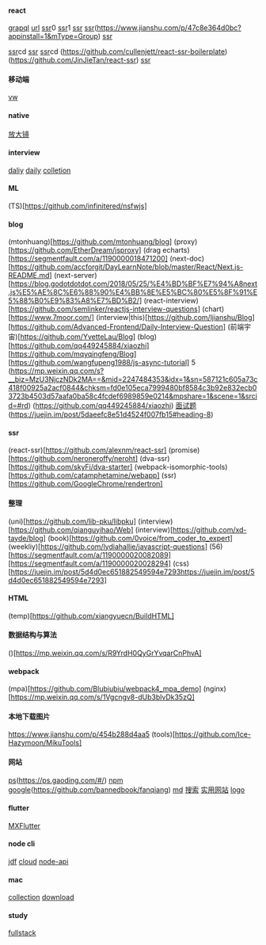 #### react 
[grapql](https://github.com/Gossamer-React/Lucid)
[url](https://github.com/EBazarov/nsfw_data_source_urls)
[ssr](https://github.com/mtsee/react-koa2-ssr)0
[ssr](https://github.com/chikara-chan/react-isomorphic-boilerplate)1
[ssr](https://github.com/code-mcx/react-ssr)
[ssr](https://github.com/wujiabk/zhaopinApp)(https://www.jianshu.com/p/47c8e364d0bc?appinstall=1&mType=Group)
[ssr](https://github.com/meibin08/NeteaseCloudMusic-SSR)

[ssr](https://github.com/manuelbieh/react-ssr-setup)cd 
[ssr](https://github.com/cereallarceny/cra-ssr)
[ssr](https://github.com/kriasoft/react-starter-kit)cd (https://github.com/cullenjett/react-ssr-boilerplate)(https://github.com/JinJieTan/react-ssr)
[ssr](https://github.com/Bigerfe/koa-react-ssr)

#### 移动端
[vw](https://www.w3cplus.com/mobile/vw-layout-in-vue.html)

#### native
[放大镜](https://github.com/Hacker233/JavaScript)

#### interview
[daliy](https://github.com/Advanced-Frontend/Daily-Interview-Question)
[daily](https://github.com/haizlin/fe-interview)
[colletion](https://mp.weixin.qq.com/s/zfI3JxsUK5rQ3-XGE9L2gw)
#### ML
(TS)[https://github.com/infinitered/nsfwjs]

#### blog
(mtonhuang)[https://github.com/mtonhuang/blog] 
(proxy)[https://github.com/EtherDream/jsproxy]
(drag echarts)[https://segmentfault.com/a/1190000018471200]
(next-doc)[https://github.com/accforgit/DayLearnNote/blob/master/React/Next.js-README.md]
(next-server)[https://blog.godotdotdot.com/2018/05/25/%E4%BD%BF%E7%94%A8next.js%E5%AE%8C%E6%88%90%E4%BB%8E%E5%BC%80%E5%8F%91%E5%88%B0%E9%83%A8%E7%BD%B2/]
(react-interview)[https://github.com/semlinker/reactjs-interview-questions]
(chart)[https://www.7moor.com/]
(interview|this)[https://github.com/ljianshu/Blog][https://github.com/Advanced-Frontend/Daily-Interview-Question]
(前端宇宙)[https://github.com/YvetteLau/Blog]
(blog)[https://github.com/qq449245884/xiaozhi] [https://github.com/mqyqingfeng/Blog] [https://github.com/wangfupeng1988/js-async-tutorial] 5
(https://mp.weixin.qq.com/s?__biz=MzU3NjczNDk2MA==&mid=2247484353&idx=1&sn=587121c605a73c418f00925a2acf0844&chksm=fd0e105eca7999480bf8584c3b92e832ecb03723b4503d57aafa0ba58c4fcdef6989859e0214&mpshare=1&scene=1&srcid=#rd)
(https://github.com/qq449245884/xiaozhi)
[面试题](https://juejin.im/post/5dcbb828f265da4cf85d84b4)(https://juejin.im/post/5daeefc8e51d4524f007fb15#heading-8)
#### ssr
(react-ssr)[https://github.com/alexnm/react-ssr]
(promise)[https://github.com/neroneroffy/neroht]
(dva-ssr)[https://github.com/skyFi/dva-starter]
(webpack-isomorphic-tools)[https://github.com/catamphetamine/webapp]
(ssr)[https://github.com/GoogleChrome/rendertron]
#### 整理
(uni)[https://github.com/lib-pku/libpku]
(interview)[https://github.com/qianguyihao/Web]
(interview)[https://github.com/xd-tayde/blog]
(book)[https://github.com/0voice/from_coder_to_expert]
(weekliy)[https://github.com/lydiahallie/javascript-questions]
(56)[https://segmentfault.com/a/1190000020082089][https://segmentfault.com/a/1190000020028294]
(css)[https://juejin.im/post/5d4d0ec651882549594e7293https://juejin.im/post/5d4d0ec651882549594e7293]
#### HTML
(temp)[https://github.com/xiangyuecn/BuildHTML]

#### 数据结构与算法
()[https://mp.weixin.qq.com/s/R9YrdH0QyGrYvqarCnPhvA]

#### webpack
(mpa)[https://github.com/Blubiubiu/webpack4_mpa_demo]
(nginx)[https://mp.weixin.qq.com/s/1Vgcngv8-dUb3blvDk35zQ]
#### 本地下载图片
https://www.jianshu.com/p/454b288d4aa5
(tools)[https://github.com/Ice-Hazymoon/MikuTools]



#### 网站
[ps](https://www.photopea.com/)(https://ps.gaoding.com/#/)
[npm](https://github.com/verdaccio/verdaccio)
[google](https://github.com/haotian-wang/google-access-helper)(https://github.com/bannedbook/fanqiang)
[md](https://github.com/nicejade/markdown-online-editor)
[搜索](https://github.com/dengyuhan/magnetW)
[实用网站](https://juejin.im/post/5ef06774f265da02df1e28f1)
[logo](https://worldvectorlogo.com/)

#### flutter
[MXFlutter](https://github.com/TGIF-iMatrix/MXFlutter)

#### node cli
[jdf](https://github.com/jdf2e/jdf)
[cloud](https://github.com/nondanee/UnblockNeteaseMusic)
[node-api](https://github.com/kriasoft/nodejs-api-starter)

#### mac
[collection](https://github.com/qianguyihao/Mac)
[download](https://github.com/b3log/baidu-netdisk-downloaderx)

#### study
[fullstack](https://github.com/TrillCyborg/fullstack)